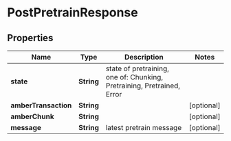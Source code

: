 # PostPretrainResponse

## Properties
Name | Type | Description | Notes
------------ | ------------- | ------------- | -------------
**state** | **String** | state of pretraining, one of: Chunking, Pretraining, Pretrained, Error | 
**amberTransaction** | **String** |  |  [optional]
**amberChunk** | **String** |  |  [optional]
**message** | **String** | latest pretrain message |  [optional]
